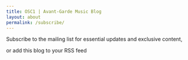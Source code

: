 ```yaml
---
title: OSC1 | Avant-Garde Music Blog
layout: about
permalink: /subscribe/
---
```


Subscribe to the mailing list for essential updates and exclusive content,

or add this blog to your RSS feed

